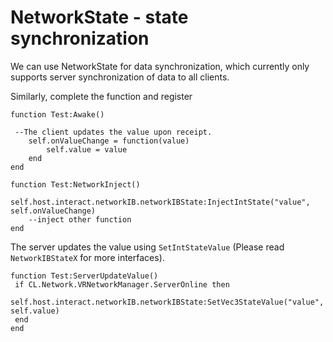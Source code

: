 # NetworkState - state synchronization

   We can use NetworkState for data synchronization, which currently only supports server synchronization of data to all clients.

   

   Similarly, complete the function and register

   ```
   function Test:Awake()
   	
   	--The client updates the value upon receipt.
       self.onValueChange = function(value)
           self.value = value
       end
   end
   
   function Test:NetworkInject()
       self.host.interact.networkIB.networkIBState:InjectIntState("value", self.onValueChange)
       --inject other function
   end
   ```

   The server updates the value using `SetIntStateValue` (Please read `NetworkIBStateX` for more interfaces).

   ```
   function Test:ServerUpdateValue()
   	if CL.Network.VRNetworkManager.ServerOnline then
   		self.host.interact.networkIB.networkIBState:SetVec3StateValue("value", self.value)
   	end
   end
   ```
